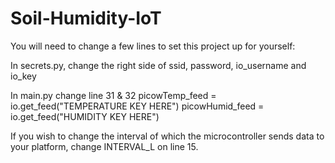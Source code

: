 # Soil-Humidity-IoT
You will need to change a few lines to set this project up for yourself:

In secrets.py, change the right side of ssid, password, io_username and io_key

In main.py change line 31 & 32
    picowTemp_feed = io.get_feed("TEMPERATURE KEY HERE")
    picowHumid_feed = io.get_feed("HUMIDITY KEY HERE")

If you wish to change the interval of which the microcontroller sends data to your platform, change INTERVAL_L on line 15.
